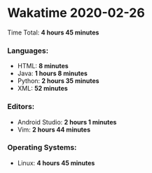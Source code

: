 # Wakatime 2020-02-26

Time Total: **4 hours 45 minutes**

### Languages:
- HTML: **8 minutes** 
- Java: **1 hours 8 minutes** 
- Python: **2 hours 35 minutes** 
- XML: **52 minutes** 

### Editors:
- Android Studio: **2 hours 1 minutes** 
- Vim: **2 hours 44 minutes** 

### Operating Systems:
- Linux: **4 hours 45 minutes** 

